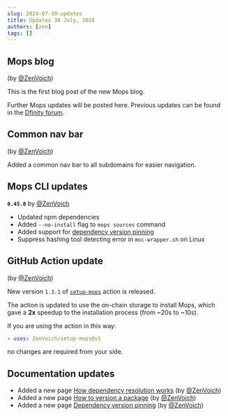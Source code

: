 ```yaml
---
slug: 2024-07-30-updates
title: Updates 30 July, 2024
authors: [zen]
tags: []
---
```


<!-- truncate -->

## Mops blog

(by [@ZenVoich](https://github.com/ZenVoich))

This is the first blog post of the new Mops blog.

Further Mops updates will be posted here. Previous updates can be found in the [Dfinity forum](https://forum.dfinity.org/t/mops-on-chain-package-manager-for-motoko/17275/17).

## Common nav bar

(by [@ZenVoich](https://github.com/ZenVoich))

Added a common nav bar to all subdomains for easier navigation.

## Mops CLI updates
**`0.45.0`** by [@ZenVoich](https://github.com/ZenVoich)
- Updated npm dependencies
- Added `--no-install` flag to `mops sources` command
- Added support for [dependency version pinning](https://docs.mops.one/dependency-version-pinning)
- Suppress hashing tool detecting error in `moc-wrapper.sh` on Linux

## GitHub Action update

(by [@ZenVoich](https://github.com/ZenVoich))

New version `1.3.1` of [`setup-mops`](https://github.com/ZenVoich/setup-mops) action is released.

The action is updated to use the on-chain storage to install Mops, which gave a **2x** speedup to the installation process (from ~20s to ~10s).

If you are using the action in this way:

```yaml
- uses: ZenVoich/setup-mops@v1
```

no changes are required from your side.

## Documentation updates

- Added a new page [How dependency resolution works](https://docs.mops.one/how-dependency-resolution-works) (by [@ZenVoich](https://github.com/ZenVoich))
- Added a new page [How to version a package](https://docs.mops.one/how-to-version-a-package) (by [@ZenVoich](https://github.com/ZenVoich))
- Added a new page [Dependency version pinning](https://docs.mops.one/dependency-version-pinning) (by [@ZenVoich](https://github.com/ZenVoich))